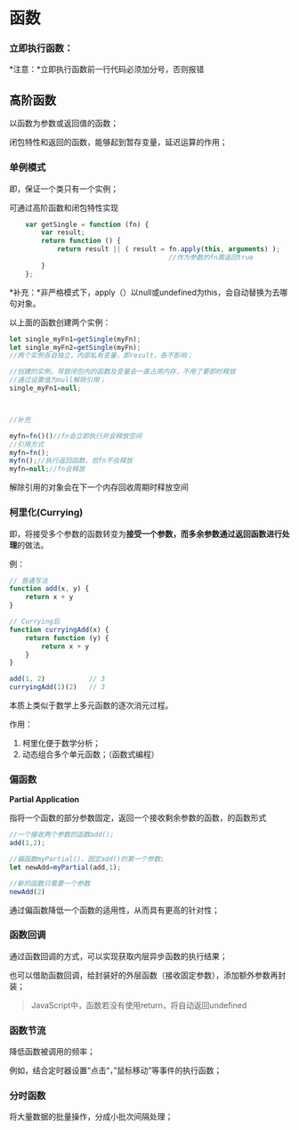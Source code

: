 # 函数

### 立即执行函数：

*注意：*立即执行函数前一行代码必须加分号，否则报错



## 高阶函数

以函数为参数或返回值的函数；

闭包特性和返回的函数，能够起到暂存变量，延迟运算的作用；



### 单例模式

即，保证一个类只有一个实例；

可通过高阶函数和闭包特性实现

```javascript
    var getSingle = function (fn) {
        var result;
        return function () {
            return result || ( result = fn.apply(this, arguments) );
            							//作为参数的fn需返回true
        }
    };
```

*补充：*非严格模式下，apply（）以null或undefined为this，会自动替换为去哪句对象。

以上面的函数创建两个实例：

```javascript
let single_myFn1=getSingle(myFn);
let single_myFn2=getSingle(myFn);
//两个实例各自独立，内部私有变量，即result，各不影响；

//创建的实例，导致闭包内的函数及变量会一直占用内存，不用了要即时释放
//通过设置值为null解除引用；
single_myFn1=null;



//补充

myfn=fn()()//fn会立即执行并会释放空间
//引用方式
myfn=fn();
myfn();//执行返回函数，但fn不会释放
myfn=null;//fn会释放
```

解除引用的对象会在下一个内存回收周期时释放空间



### 柯里化(Currying)

即，将接受多个参数的函数转变为**接受一个参数，而多余参数通过返回函数进行处理**的做法。

例：

```javascript
// 普通写法
function add(x, y) {
    return x + y
}

// Currying后
function curryingAdd(x) {
    return function (y) {
        return x + y
    }
}

add(1, 2)           // 3
curryingAdd(1)(2)   // 3
```

本质上类似于数学上多元函数的逐次消元过程。

作用：

1. 柯里化便于数学分析；
2. 动态组合多个单元函数；（函数式编程）



### 偏函数

**Partial Application**

指将一个函数的部分参数固定，返回一个接收剩余参数的函数，的函数形式

```javascript
//一个接收两个参数的函数add();
add(1,2);

//偏函数myPartial()，固定add()的第一个参数;
let newAdd=myPartial(add,1);

//新的函数只需要一个参数
newAdd(2)
```

通过偏函数降低一个函数的适用性，从而具有更高的针对性；



### 函数回调

通过函数回调的方式，可以实现获取内层异步函数的执行结果；

也可以借助函数回调，给封装好的外层函数（接收固定参数），添加额外参数再封装；

> JavaScript中，函数若没有使用return，将自动返回undefined



### 函数节流

降低函数被调用的频率；

例如，结合定时器设置“点击“，”鼠标移动”等事件的执行函数；



### 分时函数

将大量数据的批量操作，分成小批次间隔处理；
